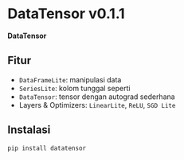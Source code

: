 # DataTensor v0.1.1

**DataTensor** 

## Fitur
- `DataFrameLite`: manipulasi data 
- `SeriesLite`: kolom tunggal seperti
- `DataTensor`: tensor dengan autograd sederhana
- Layers & Optimizers: `LinearLite`, `ReLU`, `SGD Lite`

## Instalasi
```bash
pip install datatensor
